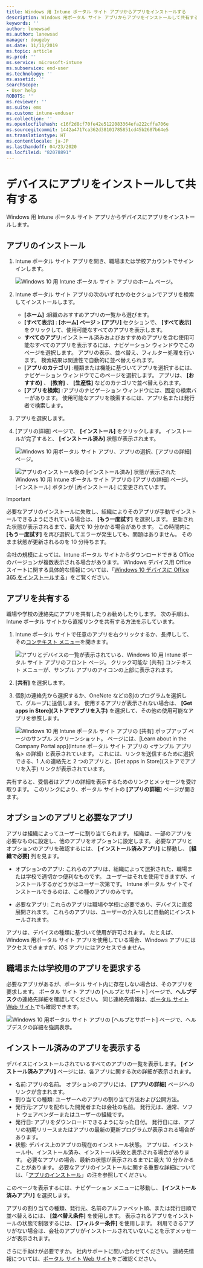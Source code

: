 ```yaml
---
title: Windows 用 Intune ポータル サイト アプリからアプリをインストールする
description: Windows 用ポータル サイト アプリからアプリをインストールして共有する
keywords: ''
author: lenewsad
ms.author: lanewsad
manager: dougeby
ms.date: 11/11/2019
ms.topic: article
ms.prod: ''
ms.service: microsoft-intune
ms.subservice: end-user
ms.technology: ''
ms.assetid: ''
searchScope:
- User help
ROBOTS: ''
ms.reviewer: ''
ms.suite: ems
ms.custom: intune-enduser
ms.collection: ''
ms.openlocfilehash: c16f2d8cf70fe42e5122083364efa222cffa706e
ms.sourcegitcommit: 1442a4717ca362d38101785851cd45b2687b64e5
ms.translationtype: HT
ms.contentlocale: ja-JP
ms.lasthandoff: 04/23/2020
ms.locfileid: "82078891"
---
```

# <a name="install-and-share-apps-on-your-device"></a>デバイスにアプリをインストールして共有する

Windows 用 Intune ポータル サイト アプリからデバイスにアプリをインストールします。

## <a name="install-apps"></a>アプリのインストール

1. Intune ポータル サイト アプリを開き、職場または学校アカウントでサインインします。  

    ![Windows 10 用 Intune ポータル サイト アプリのホーム ページ。](./media/RS1_AppDetailsPage_Installed_03.png)
2. Intune ポータル サイト アプリの次のいずれかのセクションでアプリを検索してインストールします。  

    * **[ホーム]** :組織のおすすめアプリの一覧から選びます。  
    * **[すべて表示]** : **[ホーム] ページ** >  **[アプリ]** セクションで、 **[すべて表示]** をクリックして、使用可能なすべてのアプリを表示します。  
    * **すべてのアプリ**:インストール済みおよびおすすめのアプリを含む使用可能なすべてのアプリを表示するには、ナビゲーション ウィンドウでこのページを選択します。 アプリの表示、並べ替え、フィルター処理を行います。 検索結果は関連性で自動的に並べ替えられます。  
    * **[アプリのカテゴリ]** :種類または機能に基づいてアプリを選択するには、ナビゲーション ウィンドウでこのページを選択します。 アプリは、 **[おすすめ]** 、 **[教育]** 、 **[生産性]** などのカテゴリで並べ替えられます。  
    * **[アプリを検索]** :アプリのナビゲーション ウィンドウには、固定の検索バーがあります。 使用可能なアプリを検索するには、アプリ名または発行者で検索します。  

3. アプリを選択します。   
4. [アプリの詳細] ページで、 **[インストール]** をクリックします。 インストールが完了すると、 **[インストール済み]** 状態が表示されます。  

    ![Windows 10 用ポータル サイト アプリ、アプリの選択、[アプリの詳細] ページ。](./media/RS1_AppDetailsPage_Installed_02.png)  
    
    ![アプリのインストール後の [インストール済み] 状態が表示された Windows 10 用 Intune ポータル サイト アプリの [アプリの詳細] ページ。 [インストール] ボタンが [再インストール] に変更されています。](./media/RS1_AppDetailsPage_Installed_01.png)    

> [!IMPORTANT]
> 必要なアプリのインストールに失敗し、組織によりそのアプリが手動でインストールできるようにされている場合は、 **[もう一度試す]** を選択します。 更新された状態が表示されるまで、最大で 10 分かかる場合があります。 この時間内に **[もう一度試す]** を再び選択してエラーが発生しても、問題はありません。 そのまま状態が更新されるのを 10 分待ちます。   

会社の規模によっては、Intune ポータル サイトからダウンロードできる Office のバージョンが複数表示される場合があります。 Windows デバイス用 Office スイートに関する具体的な情報については、「[Windows 10 デバイスに Office 365 をインストールする](./install-office-windows.md)」をご覧ください。

## <a name="share-apps"></a>アプリを共有する  
職場や学校の連絡先にアプリを共有したりお勧めしたりします。 次の手順は、Intune ポータル サイトから直接リンクを共有する方法を示しています。

1. Intune ポータル サイトで任意のアプリを右クリックするか、長押しして、その[コンテキスト メニュー](https://docs.microsoft.com//windows/uwp/design/controls-and-patterns/menus)を開きます。  

    ![アプリとデバイスの一覧が表示されている、Windows 10 用 Intune ポータル サイト アプリのフロント ページ。 クリック可能な [共有] コンテキスト メニューが、サンプル アプリのアイコンの上部に表示されます。 ](./media/1808_ShareContext_CP_Windows.png)  

2. **[共有]** を選択します。
3. 個別の連絡先から選択するか、OneNote などの別のプログラムを選択して、グループに送信します。 使用するアプリが表示されない場合は、 **[Get apps in Store]\(ストアでアプリを入手\)** を選択して、その他の使用可能なアプリを参照します。  

    ![Windows 10 用 Intune ポータル サイト アプリの [共有] ポップアップ ページのサンプル スクリーンショット。 ページには、[Learn about <example app name> in the Company Portal app]\(Intune ポータル サイト アプリの <サンプル アプリ名> の詳細\) と表示されています。 これには、リンクを送信するために選択できる、1 人の連絡先と 2 つのアプリと、[Get apps in Store]\(ストアでアプリを入手\) リンクが表示されています。 ](./media/1808_ShareApps_CP_Windows.png) 

共有すると、受信者はアプリの詳細を表示するためのリンクとメッセージを受け取ります。 このリンクにより、ポータル サイトの **[アプリの詳細]** ページが開きます。 

## <a name="optional-and-required-apps"></a>オプションのアプリと必要なアプリ
アプリは組織によってユーザーに割り当てられます。 組織は、一部のアプリを必要なものに設定し、他のアプリをオプションに設定します。 必要なアプリとオプションのアプリを確認するには、 **[インストール済みアプリ]** に移動し、 **[組織で必要]** 列を見ます。  

* オプションのアプリ: これらのアプリは、組織によって選択された、職場または学校で適切かつ便利なものです。 ユーザーはそれを使用できますが、インストールするかどうかはユーザー次第です。 Intune ポータル サイトでインストールできるのは、この種のアプリのみです。 

* 必要なアプリ: これらのアプリは職場や学校に必要であり、デバイスに直接展開されます。 これらのアプリは、ユーザーの介入なしに自動的にインストールされます。 

アプリは、デバイスの種類に基づいて使用が許可されます。 たとえば、Windows 用ポータル サイト アプリを使用している場合、Windows アプリにはアクセスできますが、iOS アプリにはアクセスできません。

## <a name="request-an-app-for-work-or-school"></a>職場または学校用のアプリを要求する  
必要なアプリがあるが、ポータル サイト内に存在しない場合は、そのアプリを要求します。 ポータル サイト アプリの [ヘルプとサポート] ページで、**ヘルプデスク**の連絡先詳細を確認してください。 同じ連絡先情報は、[ポータル サイト Web サイト](https://go.microsoft.com/fwlink/?linkid=2010980)でも確認できます。    

  ![Windows 10 用ポータル サイト アプリの [ヘルプとサポート] ページで、ヘルプデスクの詳細を強調表示。 ](./media/1812_UCP_Help_Support_helpdesk.png)  

## <a name="view-installed-apps"></a>インストール済みのアプリを表示する  
デバイスにインストールされているすべてのアプリの一覧を表示します。 **[インストール済みアプリ]** ページには、各アプリに関する次の詳細が表示されます。

* 名前:アプリの名前。 オプションのアプリには、 **[アプリの詳細]** ページへのリンクが含まれます。
* 割り当ての種類: ユーザーへのアプリの割り当て方法および公開方法。 
* 発行元:アプリを配布した開発者または会社の名前。 発行元は、通常、ソフト ウェアベンダーまたはユーザーの組織です。  
* 発行日: アプリをダウンロードできるようになった日付。 発行日には、アプリの初期リリースまたはアプリの最新の更新プログラムが表示される場合があります。
* 状態: デバイス上のアプリの現在のインストール状態。 アプリは、インストール中、インストール済み、インストール失敗と表示される場合があります。 必要なアプリの場合、最新の状態が表示されるまでに最大 10 分かかることがあります。 必要なアプリのインストールに関する重要な詳細については、「[アプリのインストール](#install-apps)」の注を参照してください。 

このページを表示するには、ナビゲーション メニューに移動し、 **[インストール済みアプリ]** を選択します。  


アプリの割り当ての種類、発行元、名前のアルファベット順、または発行日順で並べ替えるには、 **[並べ替え条件]** を使用します。 表示されるアプリをインストールの状態で制限するには、 **[フィルター条件]** を使用します。  利用できるアプリがない場合は、会社のアプリがインストールされていないことを示すメッセージが表示されます。  

さらに手助けが必要ですか。 社内サポートに問い合わせてください。 連絡先情報については、[ポータル サイト Web サイト](https://go.microsoft.com/fwlink/?linkid=2010980)をご確認ください。  
